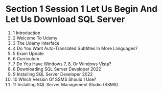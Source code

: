 # Section 1 Session 1 Let Us Begin And Let Us Download SQL Server
1. 1 Introduction
2. 2 Welcome To Udemy
3. 3 The Udemy Interface
4. 4 Do You Want Auto-Translated Subtitles In More Languages?
5. 5 Exam Update
6. 6 Curriculum
7. 7 Do You Have Windows 7, 8, Or Windows Vista?
8. 8 Downloading SQL Server Developer 2022
9. 9 Installing SQL Server Developer 2022
10. 10 Which Version Of SSMS Should I Use?
11. 11 Installing SQL Server Management Studio (SSMS)
